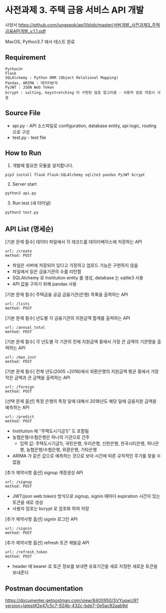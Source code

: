 
사전과제 3. 주택 금융 서비스 API 개발
======================

사양서 https://github.com/jungseok/api1/blob/master/서버개발_사전과제3_주택금융API개발_v.1.1.pdf

MacOS, Python3.7 에서 테스트 완료

## Requirement
```
Python3+
Flask
SQLAlchemy : Python ORM (Object Relational Mapping)
Pandas, ARIMA : 데이터분석
PyJWT : JSON Web Token
bcrypt : salting, keystretching 이 구현된 암호 알고리즘 - 사용자 암호 저장시 사용
```

## Source File
+ api.py - API 소스파일로 configuration, database entity, api logic, routing 으로 구성
+ test.py - test file


## How to Run
1. 개발에 필요한 모듈을 설치합니다.
```
pip3 install flask Flask-SQLAlchemy sqlite3 pandas PyJWT bcrypt
```
2. Server start
```
python3 api.py
```
3. Run test (새 터미널)
```
python3 test.py
```

## API List (명세순)

[기본 문제 필수] 데이터 파일에서 각 레코드를 데이터베이스에 저장하는 API
```
url: /create
method: POST
```
+ 파일은 서버에 저장되어 있다고 가정하고 업로드 기능은 구현하지 않음
+ 파일에서 읽은 금융기관의 수를 리턴함
+ SQLAlchemy 로 Institution entity 를 생성, database 는 sqlite3 사용
+ API 값을 구하기 위해 pandas 사용

[기본 문제 필수] 주택금융 공급 금융기관(은행) 목록을 출력하는 API
```
url: /lists
method: POST
```
[기본 문제 필수] 년도별 각 금융기관의 지원금액 합계를 출력하는 API
```
url: /annual_total
method: POST
```
[기본 문제 필수] 각 년도별 각 기관의 전체 지원금액 중에서 가장 큰 금액의 기관명을 출력하는 API
```
url: /max_inst
method: POST
```
[기본 문제 필수] 전체 년도(2005 ~2016)에서 외환은행의 지원금액 평균 중에서 가장 작은 금액과 큰 금액을 출력하는 API
```
url: /foreign
method: POST
```
[선택 문제 옵션] 특정 은행의 특정 달에 대해서 2018년도 해당 달에 금융지원 금액을 예측하는 API
```
url: /predict
method: POST
```
+ Institution 에 "주택도시기금1)" 도 포함됨
+ 농협은행/수협은행은 하나의 기관으로 간주
    - 입력 값: ﻿주택도시기금1), ﻿국민은행, ﻿우리은행, ﻿신한은행, ﻿한국시티은행, ﻿하나은행, ﻿농협은행/수협은행, ﻿외환은행, ﻿기타은행
+ ARIMA 가 같은 값으로 예측하는 것으로 보아 시간에 따른 규칙적인 주기를 찾을 수 없음

[추가 제약사항 옵션] signup 계정생성 API
```
url: /signup
method: POST
```
+ JWT(json web token) 방식으로 signup, signin 때마다 expiration 시간이 있는 토큰을 새로 생성
+ 사용자 암호는 bcrypt 로 암호화 하여 저장

[추가 제약사항 옵션] signin 로그인 API
```
url: /signin
method: POST
```
[추가 제약사항 옵션] refresh 토큰 재발급 API
```
url: /refresh_token
method: POST
```
+ header 에 bearer 로 토큰 정보를 보내면 유효기간을 새로 지정한 새로운 토큰을 보내준다

## Postman documentation
https://documenter.getpostman.com/view/8400950/SVYupwU9?version=latest#2e47c5c7-924b-432c-bde7-0e5ac82aab9d





